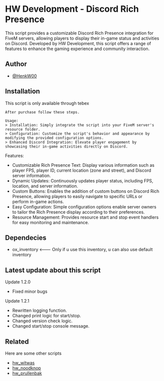 
# HW Development - Discord Rich Presence

This script provides a customizable Discord Rich Presence integration for FiveM servers, allowing players to display their in-game status and activities on Discord. Developed by HW Development, this script offers a range of features to enhance the gaming experience and community interaction.

## Author

- [@HenkW00](https://www.github.com/HenkW00)


## Installation

This script is only available through tebex

```
After purchase follow these steps.

Usage:
> Installation: Simply integrate the script into your FiveM server's resource folder.
> Configuration: Customize the script's behavior and appearance by modifying the provided configuration options.
> Enhanced Discord Integration: Elevate player engagement by showcasing their in-game activities directly on Discord.

```
    
Features:

- Customizable Rich Presence Text: Display various information such as player FPS, player ID, current location (zone and street), and Discord server information.
- Dynamic Updates: Continuously updates player status, including FPS, location, and server information.
- Custom Buttons: Enables the addition of custom buttons on Discord Rich Presence, allowing players to easily navigate to specific URLs or perform in-game actions.
- Easy Configuration: Simple configuration options enable server owners to tailor the Rich Presence display according to their preferences.
- Resource Management: Provides resource start and stop event handlers for easy monitoring and maintenance.
## Dependecies

- ox_inventory     <--- Only if u use this inventory, u can also use default inventory
## Latest update about this script

Update 1.2.0
- Fixed minor bugs

Update 1.2.1
- Rewritten logging function.
- Changed print logic for start/stop.
- Changed version check logic.
- Changed start/stop console message.



## Related

Here are some other scripts

- [hw_witwas](https://hw-scripts-store.tebex.io/package/6047798)
- [hw_noodknop](https://hw-scripts-store.tebex.io/package/6045776)
- [hw_prullenbak](https://hw-scripts-store.tebex.io/package/6045771)
